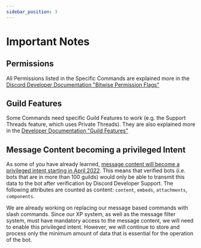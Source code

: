 ```yaml
---
sidebar_position: 3
---
```

# Important Notes
## Permissions
All Permissions listed in the Specific Commands are explained more in the
[Discord Developer Documentation "Bitwise Permission Flags"](https://discord.com/developers/docs/topics/permissions#permissions-bitwise-permission-flags)

## Guild Features
Some Commands need specific Guild Features to work (e.g. the Support Threads feature, which uses Private Threads).
They are also explained more in the [Developer Documentation "Guild Features"](https://discord.com/developers/docs/resources/guild#guild-object-guild-features)

## Message Content becoming a privileged Intent
As some of you have already learned, [message content will become a privileged intent starting in April 2022](https://support-dev.discord.com/hc/en-us/articles/4404772028055). This means that verified bots (i.e. bots that are in more than 100 guilds) would only be able to transmit this data to the bot after verification by Discord Developer Support. The following attributes are counted as content: `content`, `embeds`, `attachments`, `components`. 

We are already working on replacing our message based commands with slash commands. Since our XP system, as well as the message filter system, must have mandatory access to the message content, we will need to enable this privileged intent. However, we will continue to store and process only the minimum amount of data that is essential for the operation of the bot. 
